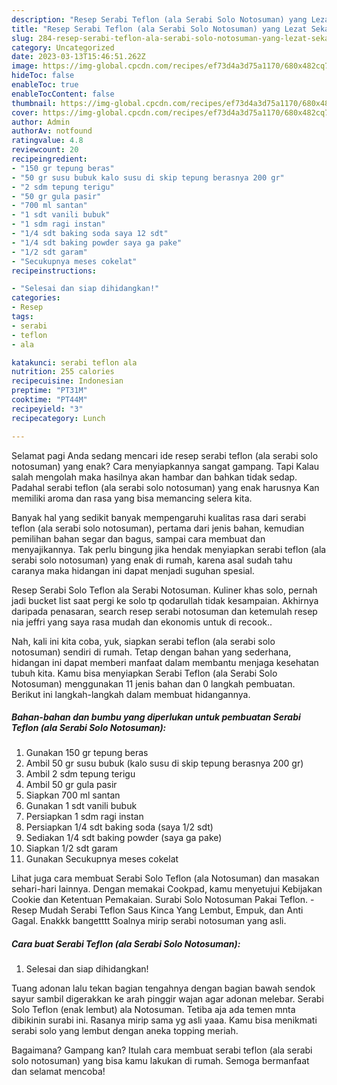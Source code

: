 ```yaml
---
description: "Resep Serabi Teflon (ala Serabi Solo Notosuman) yang Lezat Sekali}"
title: "Resep Serabi Teflon (ala Serabi Solo Notosuman) yang Lezat Sekali}"
slug: 284-resep-serabi-teflon-ala-serabi-solo-notosuman-yang-lezat-sekali
category: Uncategorized
date: 2023-03-13T15:46:51.262Z
image: https://img-global.cpcdn.com/recipes/ef73d4a3d75a1170/680x482cq70/serabi-teflon-ala-serabi-solo-notosuman-foto-resep-utama.jpg
hideToc: false
enableToc: true
enableTocContent: false
thumbnail: https://img-global.cpcdn.com/recipes/ef73d4a3d75a1170/680x482cq70/serabi-teflon-ala-serabi-solo-notosuman-foto-resep-utama.jpg
cover: https://img-global.cpcdn.com/recipes/ef73d4a3d75a1170/680x482cq70/serabi-teflon-ala-serabi-solo-notosuman-foto-resep-utama.jpg
author: Admin
authorAv: notfound
ratingvalue: 4.8
reviewcount: 20
recipeingredient:
- "150 gr tepung beras"
- "50 gr susu bubuk kalo susu di skip tepung berasnya 200 gr"
- "2 sdm tepung terigu"
- "50 gr gula pasir"
- "700 ml santan"
- "1 sdt vanili bubuk"
- "1 sdm ragi instan"
- "1/4 sdt baking soda saya 12 sdt"
- "1/4 sdt baking powder saya ga pake"
- "1/2 sdt garam"
- "Secukupnya meses cokelat"
recipeinstructions:

- "Selesai dan siap dihidangkan!"
categories:
- Resep
tags:
- serabi
- teflon
- ala

katakunci: serabi teflon ala 
nutrition: 255 calories
recipecuisine: Indonesian
preptime: "PT31M"
cooktime: "PT44M"
recipeyield: "3"
recipecategory: Lunch

---
```



Selamat pagi Anda sedang mencari ide resep serabi teflon (ala serabi solo notosuman) yang enak? Cara menyiapkannya sangat gampang. Tapi Kalau salah mengolah maka hasilnya akan hambar dan bahkan tidak sedap. Padahal serabi teflon (ala serabi solo notosuman) yang enak harusnya Kan memiliki aroma dan rasa yang bisa memancing selera kita.


Banyak hal yang sedikit banyak mempengaruhi kualitas rasa dari serabi teflon (ala serabi solo notosuman), pertama dari jenis bahan, kemudian pemilihan bahan segar dan bagus, sampai cara membuat dan menyajikannya. Tak perlu bingung jika hendak menyiapkan serabi teflon (ala serabi solo notosuman) yang enak di rumah, karena asal sudah tahu caranya maka hidangan ini dapat menjadi suguhan spesial.

Resep Serabi Solo Teflon ala Serabi Notosuman. Kuliner khas solo, pernah jadi bucket list saat pergi ke solo tp qodarullah tidak kesampaian. Akhirnya daripada penasaran, search resep serabi notosuman dan ketemulah resep nia jeffri yang saya rasa mudah dan ekonomis untuk di recook..


Nah, kali ini kita coba, yuk, siapkan serabi teflon (ala serabi solo notosuman) sendiri di rumah. Tetap dengan bahan yang sederhana, hidangan ini dapat memberi manfaat dalam membantu menjaga kesehatan tubuh kita. Kamu bisa menyiapkan Serabi Teflon (ala Serabi Solo Notosuman) menggunakan 11 jenis bahan dan 0 langkah pembuatan. Berikut ini langkah-langkah dalam membuat hidangannya.

<!--inarticleads1-->

##### Bahan-bahan dan bumbu yang diperlukan untuk pembuatan Serabi Teflon (ala Serabi Solo Notosuman):

1. Gunakan 150 gr tepung beras
1. Ambil 50 gr susu bubuk (kalo susu di skip tepung berasnya 200 gr)
1. Ambil 2 sdm tepung terigu
1. Ambil 50 gr gula pasir
1. Siapkan 700 ml santan
1. Gunakan 1 sdt vanili bubuk
1. Persiapkan 1 sdm ragi instan
1. Persiapkan 1/4 sdt baking soda (saya 1/2 sdt)
1. Sediakan 1/4 sdt baking powder (saya ga pake)
1. Siapkan 1/2 sdt garam
1. Gunakan Secukupnya meses cokelat


Lihat juga cara membuat Serabi Solo Teflon (ala Notosuman) dan masakan sehari-hari lainnya. Dengan memakai Cookpad, kamu menyetujui Kebijakan Cookie dan Ketentuan Pemakaian. Surabi Solo Notosuman Pakai Teflon. - Resep Mudah Serabi Teflon Saus Kinca Yang Lembut, Empuk, dan Anti Gagal. Enakkk bangetttt Soalnya mirip serabi notosuman yang asli. 

<!--inarticleads2-->

##### Cara buat Serabi Teflon (ala Serabi Solo Notosuman):


1. Selesai dan siap dihidangkan!

Tuang adonan lalu tekan bagian tengahnya dengan bagian bawah sendok sayur sambil digerakkan ke arah pinggir wajan agar adonan melebar. Serabi Solo Teflon (enak lembut) ala Notosuman. Tetiba aja ada temen mnta dibikinin surabi ini. Rasanya mirip sama yg asli yaaa. Kamu bisa menikmati serabi solo yang lembut dengan aneka topping meriah. 

Bagaimana? Gampang kan? Itulah cara membuat serabi teflon (ala serabi solo notosuman) yang bisa kamu lakukan di rumah. Semoga bermanfaat dan selamat mencoba!
